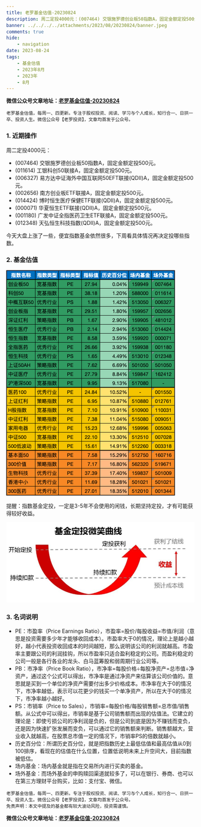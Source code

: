 ```yaml
---
title: 老罗基金估值-20230824
description: 周二定投4000元：(007464) 交银施罗德创业板50指数A，固定金额定投500元。(011614) 工银科创50联接A，固定金额定投500元。(006327) 易方达中证海外中国互联网50EFT联接(QDII)A，固定金额定投500元。(002656) 南方创业板ETF联接A，固定金额定投500元。(014424) 博时恒生医疗保健ETF联接(QDII)A，固定金额定投500元。(000071) 华夏恒生ETF联接(QDII)A，固定金额定投500元。(001180) 广发中证全指医药卫生ETF联接A，固定金额定投500元。(012348) 天弘恒生科技指数(QDII)A，固定金额定投500元。今天大盘上涨了一些，便宜指数基金依然很多，下周看具体情况再决定投哪些指数。
banner: ../../../../attachments/2023/08/20230824/banner.jpeg
comments: true
hide:
    - navigation
date: 2023-08-24
tags:
    - 基金估值
    - 2023年8月
    - 2023年
    - 8月
---
```


__微信公众号文章地址：[老罗基金估值-20230824](https://mp.weixin.qq.com/s/Vr6xp3il0AtKYivUpMIn2A)__

```
老罗基金估值，每周一、四更新。专注于股权投资、阅读、学习与个人成长，知行合一、日拱一卒、投资人生。微信公众号【老罗投资】，文章均首发于公众号。
```

### 1. 近期操作

周二定投4000元：

+ (007464) 交银施罗德创业板50指数A，固定金额定投500元。
+ (011614) 工银科创50联接A，固定金额定投500元。
+ (006327) 易方达中证海外中国互联网50EFT联接(QDII)A，固定金额定投500元。
+ (002656) 南方创业板ETF联接A，固定金额定投500元。
+ (014424) 博时恒生医疗保健ETF联接(QDII)A，固定金额定投500元。
+ (000071) 华夏恒生ETF联接(QDII)A，固定金额定投500元。
+ (001180) 广发中证全指医药卫生ETF联接A，固定金额定投500元。
+ (012348) 天弘恒生科技指数(QDII)A，固定金额定投500元。

今天大盘上涨了一些，便宜指数基金依然很多，下周看具体情况再决定投哪些指数。

### 2. 基金估值

![低估值指数基金(当前估值便宜适合定投)](../../../attachments/2023/08/20230824/1.png)

<p class="smile_curve_notice">
    提醒：指数基金定投，一定是3-5年不会使用的闲钱，长期坚持定投，才有可能获得较好收益。
</p>

![基金定投微笑曲线](../../../assets/images/smile_curve.jpeg)

### 3. 名词说明

+ PE：市盈率（Price Earnings Ratio），市盈率=股价/每股收益=市值/利润（意思是投资需要多少年才能够收回成本）。市盈率大于0的情况，理论上是越小越好，越小代表投资收回成本的时间越短，那么说明该公司的利润就越高。市盈率主要跟公司的利润挂钩，所以市盈率只适合盈利稳定的公司。而盈利稳定的公司一般是各行各业的龙头、白马蓝筹股和弱周期行业公司等。
+ PB：市净率（Price Book Ratio），市净率=每股价格÷每股净资产=总市值÷净资产，通过这个公式可以得出，市净率是通过净资产来估算该公司价值的。意思就是买到一个单位的净资产需要付出多少价格成本。市净率在大于0的情况下，市净率越低，表示可以花更少的钱买一个单净资产，所以在大于0的情况下，市净率越小越好。
+ PS：市销率（Price to Sales），市销率=每股价格/每股销售额=总市值/销售额。从公式中可以得出，市销率是基于公司销售额而出现的估值法。它建立的理论是：即使亏损公司的净利润是负的，但是公司到底是因为不赚钱而变负，还是因为快速扩张发展而变负，可以通过它的销售额来判断。销售额越大，营业收入就越高，在股票总市值一定的情况下，市销率PS的倍数就越小。
+ 历史百分位：所谓历史百分位，就是把指数历史上最低估值和最高估值从0到100排序，看现在的估值在什么位置，位置低说明未来上升空间大，目前指数被低估。
+ 场内基金：场内基金就是指在交易所内进行买卖的基金。
+ 场外基金：而场外基金的申购赎回渠道就较多了，可以在银行、券商、也可以在第三方理财平台购买，比如：支付宝、微信。

```
老罗基金估值，每周一、四更新。专注于股权投资、阅读、学习与个人成长，知行合一、日拱一卒、投资人生。微信公众号【老罗投资】，文章均首发于公众号。
免责声明：本文中提及的基金都有较大波动风险，投资需谨慎。
```

__微信公众号文章地址：[老罗基金估值-20230824](https://mp.weixin.qq.com/s/Vr6xp3il0AtKYivUpMIn2A)__